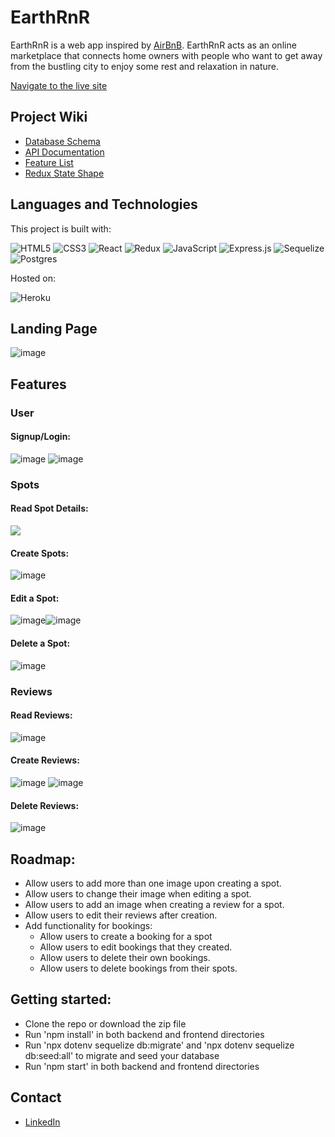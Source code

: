 # EarthRnR

EarthRnR is a web app inspired by [AirBnB](https://www.airbnb.com/). EarthRnR acts as an online marketplace that connects home owners with people who want to get away from the bustling city to enjoy some rest and relaxation in nature.

[Navigate to the live site](https://earthrnr.herokuapp.com/)

## Project Wiki
* [Database Schema](https://github.com/Aldam55/API-Project/wiki/Database-Schema)
* [API Documentation](https://github.com/Aldam55/API-Project/wiki/API-Routes)
* [Feature List](https://github.com/Aldam55/API-Project/wiki/Feature-List)
* [Redux State Shape](https://github.com/Aldam55/API-Project/wiki/Redux-State-Shape)

## Languages and Technologies
This project is built with:

![HTML5](https://img.shields.io/badge/html5-%23E34F26.svg?style=for-the-badge&logo=html5&logoColor=white)
![CSS3](https://img.shields.io/badge/css3-%231572B6.svg?style=for-the-badge&logo=css3&logoColor=white)
![React](https://img.shields.io/badge/react-%2320232a.svg?style=for-the-badge&logo=react&logoColor=%2361DAFB)
![Redux](https://img.shields.io/badge/redux-%23593d88.svg?style=for-the-badge&logo=redux&logoColor=white)
![JavaScript](https://img.shields.io/badge/javascript-%23323330.svg?style=for-the-badge&logo=javascript&logoColor=%23F7DF1E)
![Express.js](https://img.shields.io/badge/express.js-%23404d59.svg?style=for-the-badge&logo=express&logoColor=%2361DAFB)
![Sequelize](https://img.shields.io/badge/Sequelize-52B0E7?style=for-the-badge&logo=Sequelize&logoColor=white)
![Postgres](https://img.shields.io/badge/postgres-%23316192.svg?style=for-the-badge&logo=postgresql&logoColor=white)

Hosted on:

![Heroku](https://img.shields.io/badge/heroku-%23430098.svg?style=for-the-badge&logo=heroku&logoColor=white)


## Landing Page

![image](https://i.gyazo.com/8168171e50861f1d28b7d0b839250761.jpg)

## Features

### User

#### Signup/Login:
![image](https://user-images.githubusercontent.com/106426283/192189014-43a1db2a-4438-4482-bcc6-d978f9ef151a.png)
![image](https://user-images.githubusercontent.com/106426283/192189017-739f8daa-9fe4-4b02-b0ad-71b8636e10f1.png)


### Spots

#### Read Spot Details:
<img src='https://i.gyazo.com/000916651e3de020114abbaafd263711.jpg'>

#### Create Spots:
![image](https://i.gyazo.com/0ba4928699e2796745d84da1d695e76a.png)

#### Edit a Spot:
![image](https://user-images.githubusercontent.com/106426283/192168554-52787064-2d8e-413b-865e-e59fda837396.png)![image](https://user-images.githubusercontent.com/106426283/192168578-11b64385-8504-4d04-8562-0f998663a5e2.png)

#### Delete a Spot:
![image](https://user-images.githubusercontent.com/106426283/192168624-ae7ed97a-3256-4cd9-a0f9-ebeb5f81d519.png)

### Reviews

#### Read Reviews:
![image](https://user-images.githubusercontent.com/106426283/192172267-467de01a-89ab-4461-a4fe-4df9a1c49e61.png)

#### Create Reviews:
![image](https://user-images.githubusercontent.com/106426283/192172385-1f95a4f1-d08b-46e3-a866-6ee83f99bdaa.png)
![image](https://user-images.githubusercontent.com/106426283/192172389-8f4c8ba4-eab0-474c-8bc5-ce0b40bc80e4.png)

#### Delete Reviews:
![image](https://user-images.githubusercontent.com/106426283/192172510-78901cb6-8e41-4236-8076-1d6e199bbf27.png)

## Roadmap:
- Allow users to add more than one image upon creating a spot.
- Allow users to change their image when editing a spot.
- Allow users to add an image when creating a review for a spot.
- Allow users to edit their reviews after creation.
- Add functionality for bookings:
  - Allow users to create a booking for a spot
  - Allow users to edit bookings that they created.
  - Allow users to delete their own bookings.
  - Allow users to delete bookings from their spots.
  
## Getting started:
 - Clone the repo or download the zip file
 - Run 'npm install' in both backend and frontend directories
 - Run 'npx dotenv sequelize db:migrate' and 'npx dotenv sequelize db:seed:all' to migrate and seed your database
 - Run 'npm start' in both backend and frontend directories

## Contact
* [LinkedIn](https://www.linkedin.com/in/alexander-dam-a45b8821a/)
